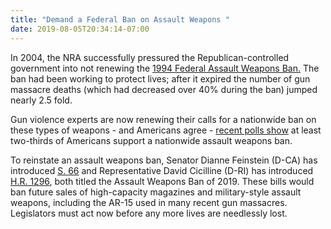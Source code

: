 ```yaml
---
title: "Demand a Federal Ban on Assault Weapons "
date: 2019-08-05T20:34:14-07:00
---
```

In 2004, the NRA successfully pressured the Republican-controlled government into not renewing the [1994 Federal Assault Weapons Ban.](https://www.politico.com/story/2018/09/13/clinton-signs-assault-weapons-ban-sept-13-1994-813552) The ban had been working to protect lives; after it expired the number of gun massacre deaths (which had decreased over 40% during the ban) jumped nearly 2.5 fold. 

Gun violence experts are now renewing their calls for a nationwide ban on these types of weapons - and Americans agree - [recent polls show](https://www.businessinsider.com/gun-control-poll-americans-support-assault-weapons-ban-after-florida-shooting-2018-2) at least two-thirds of Americans support a nationwide assault weapons ban. 

To reinstate an assault weapons ban, Senator Dianne Feinstein (D-CA) has introduced [S. 66](https://www.congress.gov/bill/116th-congress/senate-bill/66) and Representative David Cicilline (D-RI) has introduced [H.R. 1296](https://www.congress.gov/bill/116th-congress/house-bill/1296), both titled the Assault Weapons Ban of 2019. These bills would ban future sales of high-capacity magazines and military-style assault weapons, including the AR-15 used in many recent gun massacres. Legislators must act now before any more lives are needlessly lost.
